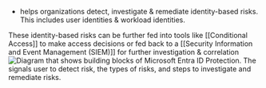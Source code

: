 - helps organizations detect, investigate & remediate identity-based risks. This includes user identities & workload identities.

These identity-based risks can be further fed into tools like [[Conditional Access]] to make access decisions or fed back to a [[Security Information and Event Management (SIEM)]] for further investigation & correlation![Diagram that shows building blocks of Microsoft Entra ID Protection. The signals user to detect risk, the types of risks, and steps to investigate and remediate risks.](https://learn.microsoft.com/en-us/training/wwl-sci/describe-identity-protection-governance-capabilities/media/identity-protection-overview.png)